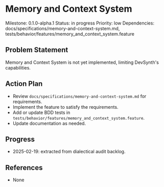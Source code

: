 # Memory and Context System
Milestone: 0.1.0-alpha.1
Status: in progress
Priority: low
Dependencies: docs/specifications/memory-and-context-system.md, tests/behavior/features/memory_and_context_system.feature

## Problem Statement
Memory and Context System is not yet implemented, limiting DevSynth's capabilities.


## Action Plan
- Review `docs/specifications/memory-and-context-system.md` for requirements.
- Implement the feature to satisfy the requirements.
- Add or update BDD tests in `tests/behavior/features/memory_and_context_system.feature`.
- Update documentation as needed.

## Progress
- 2025-02-19: extracted from dialectical audit backlog.

## References
- None
